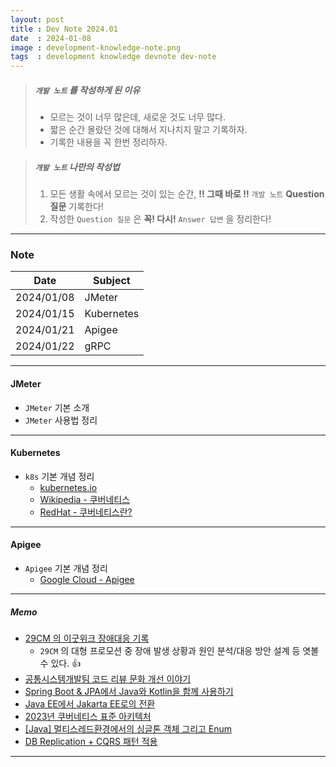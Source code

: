 ```yaml
---
layout: post
title : Dev Note 2024.01
date  : 2024-01-08
image : development-knowledge-note.png
tags  : development knowledge devnote dev-note
---
```


> ##### `개발 노트` 를 작성하게 된 이유
> - 모르는 것이 너무 많은데, 새로운 것도 너무 많다.
> - 짧은 순간 몰랐던 것에 대해서 지나치지 말고 기록하자.
> - 기록한 내용을 꼭 한번 정리하자.

> ##### `개발 노트` 나만의 작성법
> 1. 모든 생활 속에서 모르는 것이 있는 순간, **!! 그때 바로 !!** `개발 노트` **Question 질문** 기록한다!
> 2. 작성한 `Question 질문` 은 **꼭! 다시!** `Answer 답변` 을 정리한다!

---

### Note

| Date | Subject |
| :---: | --- |
| 2024/01/08 | JMeter |
| 2024/01/15 | Kubernetes |
| 2024/01/21 | Apigee |
| 2024/01/22 | gRPC |

---

#### JMeter

- `JMeter` 기본 소개
- `JMeter` 사용법 정리

---

#### Kubernetes

- `k8s` 기본 개념 정리
  - [kubernetes.io](https://kubernetes.io/ko/docs/concepts/overview/)
  - [Wikipedia - 쿠버네티스](https://ko.wikipedia.org/wiki/%EC%BF%A0%EB%B2%84%EB%84%A4%ED%8B%B0%EC%8A%A4)
  - [RedHat - 쿠버네티스란?](https://www.redhat.com/ko/topics/containers/what-is-kubernetes)

---

#### Apigee

- `Apigee` 기본 개념 정리
  - [Google Cloud - Apigee](https://cloud.google.com/apigee/docs/api-platform/get-started/what-apigee?hl=ko)

---

##### Memo

- [29CM 의 이굿위크 장애대응 기록](https://medium.com/@greg.shiny82/29cm-%EC%9D%98-%EC%9D%B4%EA%B5%BF%EC%9C%84%ED%81%AC-%EC%9E%A5%EC%95%A0%EB%8C%80%EC%9D%91-%EA%B8%B0%EB%A1%9D-177b6b2f07a0)
  - `29CM` 의 대형 프로모션 중 장애 발생 상황과 원인 분석/대응 방안 설계 등 엿볼 수 있다. 👍
- [공통시스템개발팀 코드 리뷰 문화 개선 이야기](https://techblog.woowahan.com/7152/)
- [Spring Boot & JPA에서 Java와 Kotlin을 함께 사용하기](https://tech.inflab.com/20240110-java-and-kotlin/)
- [Java EE에서 Jakarta EE로의 전환](https://www.samsungsds.com/kr/insights/java_jakarta.html)
- [2023년 쿠버네티스 표준 아키텍처](https://yozm.wishket.com/magazine/detail/1998/)
- [[Java] 멀티스레드환경에서의 싱글톤 객체 그리고 Enum](https://velog.io/@mooh2jj/%EB%A9%80%ED%8B%B0%EC%8A%A4%EB%A0%88%EB%93%9C%ED%99%98%EA%B2%BD%EC%97%90%EC%84%9C%EC%9D%98-%EC%8B%B1%EA%B8%80%ED%86%A4-%EA%B0%9D%EC%B2%B4-%EA%B7%B8%EB%A6%AC%EA%B3%A0-enum)
- [DB Replication + CQRS 패턴 적용](https://velog.io/@znftm97/CQS-%ED%8C%A8%ED%84%B4-%EC%A0%81%EC%9A%A9-%EB%B0%8F-readwrite-DB-%EB%B6%84%EB%A6%AC%ED%95%98%EA%B8%B0-AWS-Aurora)

---
